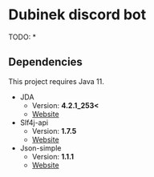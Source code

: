 # Dubinek discord bot

TODO:
*	

## Dependencies
This project requires Java 11.
* JDA
   * Version: **4.2.1_253<**
   * [Website](https://github.com/DV8FromTheWorld/JDA)
* Slf4j-api
   * Version: **1.7.5**
   * [Website](http://www.slf4j.org/)
* Json-simple
   * Version: **1.1.1**
   * [Website](https://code.google.com/archive/p/json-simple/)
